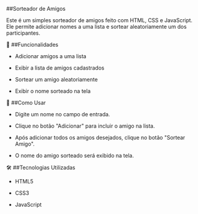 ##Sorteador de Amigos

Este é um simples sorteador de amigos feito com HTML, CSS e JavaScript. Ele permite adicionar nomes a uma lista e sortear aleatoriamente um dos participantes.

🚀 ##Funcionalidades

- Adicionar amigos a uma lista

- Exibir a lista de amigos cadastrados

- Sortear um amigo aleatoriamente

- Exibir o nome sorteado na tela

📜 ##Como Usar

- Digite um nome no campo de entrada.

- Clique no botão "Adicionar" para incluir o amigo na lista.

- Após adicionar todos os amigos desejados, clique no botão "Sortear Amigo".

- O nome do amigo sorteado será exibido na tela.

🛠 ##Tecnologias Utilizadas

- HTML5

- CSS3

- JavaScript
